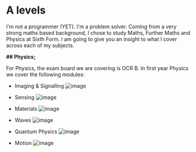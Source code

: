 # A levels

I'm not a programmer (YET). I'm a problem solver. Coming from a very strong maths based background, I chose to study Maths, Further Maths and Physics at Sixth Form. I am going to give you an insight to what I cover across each of my subjects.


**## Physics;**

For Physics, the exam board we are covering is OCR B. In first year Physics we cover the following modules:

-  Imaging & Signalling
![image](https://user-images.githubusercontent.com/38843326/39411593-f274e82a-4c04-11e8-92b7-64f4849655b4.png)

-  Sensing 
![image](https://user-images.githubusercontent.com/38843326/39411590-cb4a501e-4c04-11e8-8f34-29025d3d40a0.png)

- Materials
![image](https://user-images.githubusercontent.com/38843326/39411581-b2ca2a14-4c04-11e8-8602-22a05c6294f6.png)

- Waves
![image](https://user-images.githubusercontent.com/38843326/39411573-9e073a5e-4c04-11e8-91db-44b00597ba00.png)

- Quantum Physics
![image](https://user-images.githubusercontent.com/38843326/39411568-8332740a-4c04-11e8-9353-af8f3174d8df.png)

- Motion
![image](https://user-images.githubusercontent.com/38843326/39411613-4bdd7f58-4c05-11e8-9334-4516de39fc02.png)
